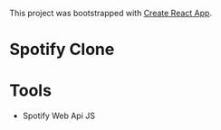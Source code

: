 This project was bootstrapped with [Create React App](https://github.com/facebook/create-react-app).

# Spotify Clone

# Tools
- Spotify Web Api JS